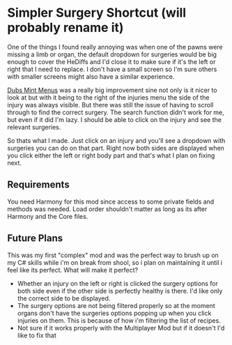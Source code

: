 # Simpler Surgery Shortcut (will probably rename it)

One of the things I found really annoying was when one of the pawns were missing a limb or organ, the default dropdown for surgeries would be big enough to cover the HeDiffs and I'd close it to make sure if it's the left or right that I need to replace. I don't have a small screen so I'm sure others with smaller screens might also have a similar experience. 

[Dubs Mint Menus](https://steamcommunity.com/sharedfiles/filedetails/?id=1446523594) was a really big improvement sine not only is it nicer to look at but with it being to the right of the injuries menu the side of the injury was always visible. But there was still the issue of having to scroll through to find the correct surgery. The search function didn't work for me, but even if it did I'm lazy. I should be able to click on the injury and see the relevant surgeries.

So thats what I made. Just click on an injury and you'll see a dropdown with surgeries you can do on that part. Right now both sides are displayed when you click either the left or right body part and that's what I plan on fixing next.

## Requirements

You need Harmony for this mod since access to some private fields and methods was needed. Load order shouldn't matter as long as its after Harmony and the Core files.

## Future Plans

This was my first "complex" mod and was the perfect way to brush up on my C# skills while i'm on break from shool, so i plan on maintaining it until i feel like its perfect. What will make it perfect?

- Whether an injury on the left or right is clicked the surgery options for both side even if the other side is perfectly healthy is there. I'd like only the correct side to be displayed.
- The surgery options are not being filtered properly so at the moment organs don't have the surgeries options popping up when you click injuries on them. This is because of how i'm filtering the list of recipes.
- Not sure if it works properly with the Multiplayer Mod but if it doesn't I'd like to fix that
